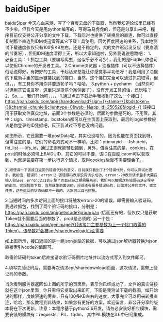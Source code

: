 # baiduSiper
baiduSiper
今天心血来潮，写了个百度云盘的下载器，当然我知道论坛里已经有不少啦，但我今天是用python编写的，写得马马虎虎的，但还是分享出来吧，程序目前仅支持公开分享的文件下载，下载同时也提供了转换后的直连，你可以直接复制那个直连到IDM或迅雷等其它下载工具使用，因为百度限速的关系，我本地测试下载速度仅仅只有100多KB左右，还是不稳定的，大的文件迟迟没反应（要崩溃的节奏呀），但用IDM速度溜得上天，所以大家知道啦，另外我说说思路吧：
1、必备工具：
    1.抓包工具（要编写爬虫，这似乎必不可少），我用的是Fiddler,你也可以使用Chrome的开发者工具。
    2.Chrome浏览器 + 油猴插件（可以不选择插件）俗话说得好，有把好的工具，干起活来总能让你感觉事半功倍呀！我是利用了油猴的下载助手里的显示链接找到的接口，当然，这个接口完全可以通过抓包取得，但但，，，有工具你不用你非要造轮子吗？哈哈，
    3.python + pycharm （当然你可以选用其它语言呀，这里只是提供个案例罢了），没有开发工具的话，还玩啥？
2、So....... 我们开始吧，，，，
    1.通过点击下载助手我找到了这么一个接口：https://pan.baidu.com/api/sharedownload?sign={}×tamp={}&bdstoken={}&channel=chunlei&clienttype=0&web=1&app_id=250528&logid={} 该接口用于获取文件真实地址，前面3个参数是必须的，后面的参数是死的，不用管，其中：sign、timestamp、bdstoken都可以在主页面上获取到，最后的logid参数应该是你登录的ID凭据吧，反正我试过不写也没啥问题。
  

如图所示，它还需要一堆postData呢，其实也没啥的，因为也能在页面找到呀，但需注意的是，它们的命名方式可不一样哟，比如：primaryid ---》shareid，fid_list ---》fs_id，通过正则就能轻松抓到，另外，值得注意的是，cookies，在post的时候必须带上BAIDUID，其它的可以不要，该ID在百度.caom可以获取到，也就是说要在第一步执行这个请求，取得cookies后就不需要理会了。
  

    2.顺便讲一下该接口返回的错误代码的意义，目前我只看到了3个错误代码，你可以调试出更多，我相信，错误码：erron:2 该错误码表示没有请求成功，erron:-20表示请求量多大需要输入验证码，erron:211表示整个页面已经过期需要刷新，我们可以根据这些错误码决定程序的走向，实现智能下载，当然就像前面说的，应该还有很多错误码的，比如非公开的文件，或文件夹，这些返回的状态码都不一致的，大家可以自己挖掘。

      

   3.当短时间內多次访问上面的接口将触发erron:-20的错误，即需要输入验证码，我通过抓包，找到了两个验证码的接口，分别是：https://pan.baidu.com/api/getvcode?prod=pan (后面还有的，但仅仅只是获取Token就不需要后面的参数了，prod是必须的) 另一个是：https://pan.baidu.com/genimage?{}(该接口主要参数为上一个接口取得的Token)，该参数将会被api/sharedownload页面需要
  
如上图所示，接口返回的是一组json类型的数据，可以通过json解析器转换为json直接索引vcode的值即可。
  
取得验证码的token后直接请求验证码图片地址并以流方式写入到文件即可。

   4.填写完验证码后，需要再次请求api/sharedownload页面，这次请求，需带上验证码的参数。
  
当你看到服务器返回如上图的所示的页面后，表示你已经成功了，文件的真实链接就在这个json里面，你只需将它提取出来即可，下图是我测试下载的截图，如开始说的那样，度娘限速的厉害，只有100多KB左右的速度，大家完全可以用来转换直连，哈哈，那么教程到此结束，如果您有更好的方案，欢迎留言，非公开分享的版本将在下次更新，注意：本程序基于python3.6开发，请务必安装好相应模块，需要安装的模块有：requests、PIL、tqdm， 其中PIL模块在3.6中已经集成。
 
